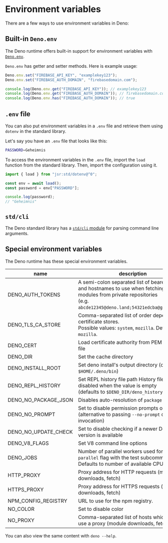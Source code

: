 # Environment variables

There are a few ways to use environment variables in Deno:

## Built-in `Deno.env`

The Deno runtime offers built-in support for environment variables with
[`Deno.env`](https://deno.land/api@v1.25.3?s=Deno.env).

`Deno.env` has getter and setter methods. Here is example usage:

```ts
Deno.env.set("FIREBASE_API_KEY", "examplekey123");
Deno.env.set("FIREBASE_AUTH_DOMAIN", "firebasedomain.com");

console.log(Deno.env.get("FIREBASE_API_KEY")); // examplekey123
console.log(Deno.env.get("FIREBASE_AUTH_DOMAIN")); // firebasedomain.com
console.log(Deno.env.has("FIREBASE_AUTH_DOMAIN")); // true
```

## `.env` file

You can also put environment variables in a `.env` file and retrieve them using
`dotenv` in the standard library.

Let's say you have an `.env` file that looks like this:

```sh
PASSWORD=Geheimnis
```

To access the environment variables in the `.env` file, import the `load`
function from the standard library. Then, import the configuration using it.

```ts
import { load } from "jsr:std/dotenv@^0";

const env = await load();
const password = env["PASSWORD"];

console.log(password);
// "Geheimnis"
```

## `std/cli`

The Deno standard library has a [`std/cli` module](https://jsr.io/@std/cli) for
parsing command line arguments.

## Special environment variables

The Deno runtime has these special environment variables.

| name                 | description                                                                                                                                                                       |
| -------------------- | --------------------------------------------------------------------------------------------------------------------------------------------------------------------------------- |
| DENO_AUTH_TOKENS     | A semi-colon separated list of bearer tokens and hostnames to use when fetching remote modules from private repositories<br />(e.g. `abcde12345@deno.land;54321edcba@github.com`) |
| DENO_TLS_CA_STORE    | Comma-separated list of order dependent certificate stores.<br />Possible values: `system`, `mozilla`. Defaults to `mozilla`.                                                     |
| DENO_CERT            | Load certificate authority from PEM encoded file                                                                                                                                  |
| DENO_DIR             | Set the cache directory                                                                                                                                                           |
| DENO_INSTALL_ROOT    | Set deno install's output directory (defaults to `$HOME/.deno/bin`)                                                                                                               |
| DENO_REPL_HISTORY    | Set REPL history file path History file is disabled when the value is empty <br />(defaults to `$DENO_DIR/deno_history.txt`)                                                      |
| DENO_NO_PACKAGE_JSON | Disables auto-resolution of `package.json`                                                                                                                                        |
| DENO_NO_PROMPT       | Set to disable permission prompts on access<br />(alternative to passing `--no-prompt` on invocation)                                                                             |
| DENO_NO_UPDATE_CHECK | Set to disable checking if a newer Deno version is available                                                                                                                      |
| DENO_V8_FLAGS        | Set V8 command line options                                                                                                                                                       |
| DENO_JOBS            | Number of parallel workers used for the `--parallel` flag with the test subcommand.<br />Defaults to number of available CPUs.                                                    |
| HTTP_PROXY           | Proxy address for HTTP requests (module downloads, fetch)                                                                                                                         |
| HTTPS_PROXY          | Proxy address for HTTPS requests (module downloads, fetch)                                                                                                                        |
| NPM_CONFIG_REGISTRY  | URL to use for the npm registry.                                                                                                                                                  |
| NO_COLOR             | Set to disable color                                                                                                                                                              |
| NO_PROXY             | Comma-separated list of hosts which do not use a proxy (module downloads, fetch)                                                                                                  |

You can also view the same content with `deno --help`.
